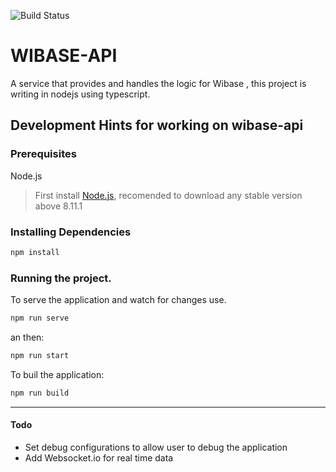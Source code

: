 ![Build Status](https://travis-ci.org/TalissonJunior/wibase-api.svg?branch=master)

# WIBASE-API

A service that provides and handles the logic for Wibase , this project is writing in nodejs using typescript.


## Development Hints for working on wibase-api


### Prerequisites

Node.js 
 
>First install [Node.js](https://nodejs.org/), recomended to download any stable version above 8.11.1


### Installing Dependencies


```sh
npm install 
```

### Running the project.


To serve the application and watch for changes use. 
```sh
npm run serve
```

an then:

```sh
npm run start
```

To buil the application:

```sh
npm run build
```

---
#### Todo
 * Set debug configurations to allow user to debug the application
 * Add Websocket.io for real time data


